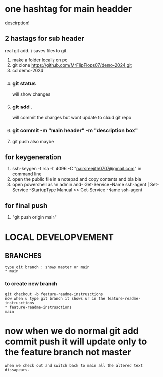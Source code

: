 # one hashtag for main headder

descirption!

## 2 hastags for sub header

real
git add. \\ saves files to git.

1) make a folder locally on pc
2) git clone https://github.com/MrFlipFlops07/demo-2024.git
3) cd demo-2024
4) ### git status
    will show changes
5) ### git add .
    will commit the changes but wont update to cloud git repo
6) ### git commit -m "main header" -m "description box"
7) git push also maybe

## for keygeneration
1) ssh-keygen -t rsa -b 4096 -C "nairsreejith0707@gmail.com"    in command line
2) open the public file in a notepad and copy contents and bla bla
3) open powershell as an admin and-
    Get-Service -Name ssh-agent | Set-Service -StartupType Manual
        >> Get-Service -Name ssh-agent

## for final push
1) "git push origin main"

# LOCAL DEVELOPVEMENT

## BRANCHES 
    type git branch : shows master or main
    * main

### to create new branch
    git checkout -b feature-readme-instrusctions
    now when u type git branch it shows ur in the feature-readme-instrusctions
    * feature-readme-instrusctions
    main

# now when we do normal git add commit push it will update only to the feature branch not master
    when we check out and switch back to main all the altered text dissapears.